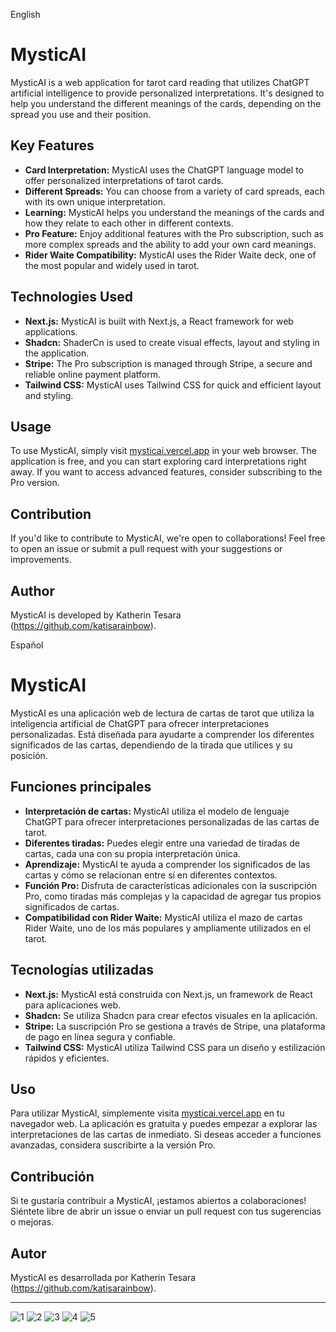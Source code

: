 
English

# MysticAI

MysticAI is a web application for tarot card reading that utilizes ChatGPT artificial intelligence to provide personalized interpretations. It's designed to help you understand the different meanings of the cards, depending on the spread you use and their position.

## Key Features

- **Card Interpretation:** MysticAI uses the ChatGPT language model to offer personalized interpretations of tarot cards.
- **Different Spreads:** You can choose from a variety of card spreads, each with its own unique interpretation.
- **Learning:** MysticAI helps you understand the meanings of the cards and how they relate to each other in different contexts.
- **Pro Feature:** Enjoy additional features with the Pro subscription, such as more complex spreads and the ability to add your own card meanings.
- **Rider Waite Compatibility:** MysticAI uses the Rider Waite deck, one of the most popular and widely used in tarot.

## Technologies Used

- **Next.js:** MysticAI is built with Next.js, a React framework for web applications.
- **Shadcn:** ShaderCn is used to create visual effects, layout and styling in the application.
- **Stripe:** The Pro subscription is managed through Stripe, a secure and reliable online payment platform.
- **Tailwind CSS:** MysticAI uses Tailwind CSS for quick and efficient layout and styling.

## Usage

To use MysticAI, simply visit [mysticai.vercel.app](https://mysticai.vercel.app) in your web browser. The application is free, and you can start exploring card interpretations right away. If you want to access advanced features, consider subscribing to the Pro version.

## Contribution

If you'd like to contribute to MysticAI, we're open to collaborations! Feel free to open an issue or submit a pull request with your suggestions or improvements.

## Author

MysticAI is developed by Katherin Tesara (https://github.com/katisarainbow).


Español

# MysticAI

MysticAI es una aplicación web de lectura de cartas de tarot que utiliza la inteligencia artificial de ChatGPT para ofrecer interpretaciones personalizadas. Está diseñada para ayudarte a comprender los diferentes significados de las cartas, dependiendo de la tirada que utilices y su posición.

## Funciones principales

- **Interpretación de cartas:** MysticAI utiliza el modelo de lenguaje ChatGPT para ofrecer interpretaciones personalizadas de las cartas de tarot.
- **Diferentes tiradas:** Puedes elegir entre una variedad de tiradas de cartas, cada una con su propia interpretación única.
- **Aprendizaje:** MysticAI te ayuda a comprender los significados de las cartas y cómo se relacionan entre sí en diferentes contextos.
- **Función Pro:** Disfruta de características adicionales con la suscripción Pro, como tiradas más complejas y la capacidad de agregar tus propios significados de cartas.
- **Compatibilidad con Rider Waite:** MysticAI utiliza el mazo de cartas Rider Waite, uno de los más populares y ampliamente utilizados en el tarot.

## Tecnologías utilizadas

- **Next.js:** MysticAI está construida con Next.js, un framework de React para aplicaciones web.
- **Shadcn:** Se utiliza Shadcn para crear efectos visuales en la aplicación.
- **Stripe:** La suscripción Pro se gestiona a través de Stripe, una plataforma de pago en línea segura y confiable.
- **Tailwind CSS:** MysticAI utiliza Tailwind CSS para un diseño y estilización rápidos y eficientes.

## Uso

Para utilizar MysticAI, simplemente visita [mysticai.vercel.app](https://mysticai.vercel.app) en tu navegador web. La aplicación es gratuita y puedes empezar a explorar las interpretaciones de las cartas de inmediato. Si deseas acceder a funciones avanzadas, considera suscribirte a la versión Pro.

## Contribución

Si te gustaría contribuir a MysticAI, ¡estamos abiertos a colaboraciones! Siéntete libre de abrir un issue o enviar un pull request con tus sugerencias o mejoras.

## Autor

MysticAI es desarrollada por Katherin Tesara (https://github.com/katisarainbow).

---

![1](https://github.com/katisarainbow/MysticAI/assets/94558563/726ff499-88b4-4997-9afc-4ea200964133)
![2](https://github.com/katisarainbow/MysticAI/assets/94558563/56f842eb-99d3-408d-bbcc-88831846958d)
![3](https://github.com/katisarainbow/MysticAI/assets/94558563/8d739a71-c3ac-42f6-9dbe-b7fd3d175f05)
![4](https://github.com/katisarainbow/MysticAI/assets/94558563/b6e4a262-0caf-467b-9fba-7afba69f5bb7)
![5](https://github.com/katisarainbow/MysticAI/assets/94558563/cbbe909e-bf40-4524-acc9-fa6acb7568d3)





